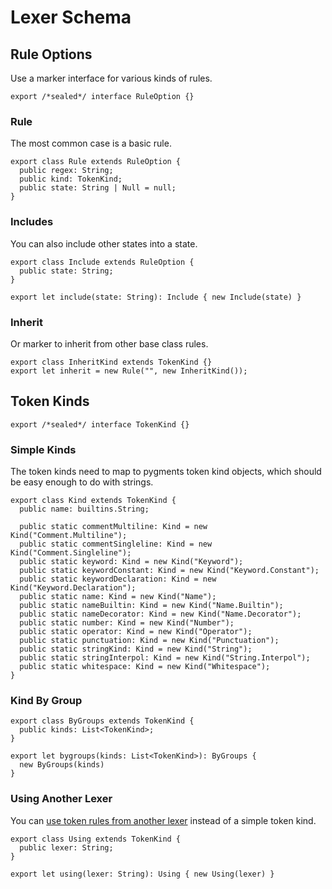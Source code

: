 # Lexer Schema

## Rule Options

Use a marker interface for various kinds of rules.

    export /*sealed*/ interface RuleOption {}

### Rule

The most common case is a basic rule.

    export class Rule extends RuleOption {
      public regex: String;
      public kind: TokenKind;
      public state: String | Null = null;
    }

### Includes

You can also include other states into a state.

    export class Include extends RuleOption {
      public state: String;
    }

    export let include(state: String): Include { new Include(state) }

### Inherit

Or marker to inherit from other base class rules.

    export class InheritKind extends TokenKind {}
    export let inherit = new Rule("", new InheritKind());

## Token Kinds

    export /*sealed*/ interface TokenKind {}

### Simple Kinds

The token kinds need to map to pygments token kind objects, which should be easy
enough to do with strings.

    export class Kind extends TokenKind {
      public name: builtins.String;

      public static commentMultiline: Kind = new Kind("Comment.Multiline");
      public static commentSingleline: Kind = new Kind("Comment.Singleline");
      public static keyword: Kind = new Kind("Keyword");
      public static keywordConstant: Kind = new Kind("Keyword.Constant");
      public static keywordDeclaration: Kind = new Kind("Keyword.Declaration");
      public static name: Kind = new Kind("Name");
      public static nameBuiltin: Kind = new Kind("Name.Builtin");
      public static nameDecorator: Kind = new Kind("Name.Decorator");
      public static number: Kind = new Kind("Number");
      public static operator: Kind = new Kind("Operator");
      public static punctuation: Kind = new Kind("Punctuation");
      public static stringKind: Kind = new Kind("String");
      public static stringInterpol: Kind = new Kind("String.Interpol");
      public static whitespace: Kind = new Kind("Whitespace");
    }

### Kind By Group

    export class ByGroups extends TokenKind {
      public kinds: List<TokenKind>;
    }

    export let bygroups(kinds: List<TokenKind>): ByGroups {
      new ByGroups(kinds)
    }

### Using Another Lexer

You can [use token rules from another lexer][using-multiple-lexers] instead of
a simple token kind.

    export class Using extends TokenKind {
      public lexer: String;
    }

    export let using(lexer: String): Using { new Using(lexer) }

[temp-after-static]: https://github.com/temper-lang/temper/issues/1628
[using-multiple-lexers]: https://pygments.org/docs/lexerdevelopment/#using-multiple-lexers
